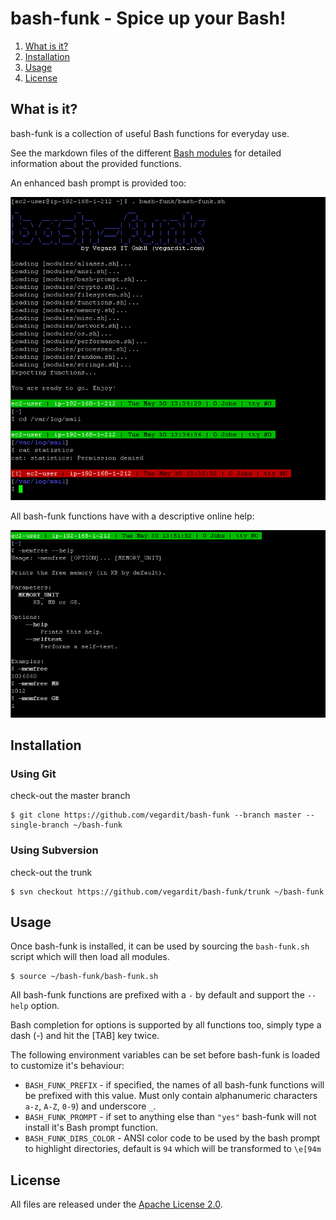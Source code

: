 # bash-funk - Spice up your Bash!

1. [What is it?](#what-is-it)
1. [Installation](#install)
1. [Usage](#usage)
1. [License](#license)


## <a name="what-is-it"></a>What is it?

bash-funk is a collection of useful Bash functions for everyday use.

See the markdown files of the different [Bash modules](https://github.com/vegardit/bash-funk/tree/master/modules) for detailed information about the provided functions.

An enhanced bash prompt is provided too:

![console](img/console.png)

All bash-funk functions have with a descriptive online help:

![command_help](img/function_help.png)


## <a name="install"></a>Installation

###  Using Git

check-out the master branch
```
$ git clone https://github.com/vegardit/bash-funk --branch master --single-branch ~/bash-funk
```


###  Using Subversion

check-out the trunk
```
$ svn checkout https://github.com/vegardit/bash-funk/trunk ~/bash-funk
```


## <a name="usage"></a>Usage

Once bash-funk is installed, it can be used by sourcing the `bash-funk.sh` script which will then load all modules.

```
$ source ~/bash-funk/bash-funk.sh
```

All bash-funk functions are prefixed with a `-` by default and support the `--help` option.

Bash completion for options is supported by all functions too, simply type a dash (-) and hit the [TAB] key twice.

The following environment variables can be set before bash-funk is loaded to customize it's behaviour:

- `BASH_FUNK_PREFIX` - if specified, the names of all bash-funk functions will be prefixed with this value. Must only contain alphanumeric characters `a-z`, `A-Z`, `0-9`) and underscore `_`.
- `BASH_FUNK_PROMPT` - if set to anything else than `"yes"` bash-funk will not install it's Bash prompt function.
- `BASH_FUNK_DIRS_COLOR` - ANSI color code to be used by the bash prompt to highlight directories, default is `94` which will be transformed to `\e[94m`


## <a name="license"></a>License

All files are released under the [Apache License 2.0](https://github.com/vegardit/bash-funk/blob/master/LICENSE.txt).
